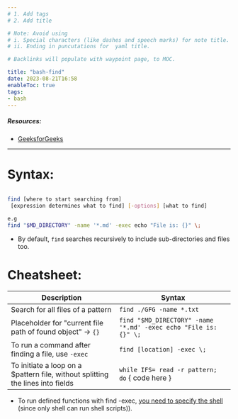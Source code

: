```yaml
---
# 1. Add tags
# 2. Add title

# Note: Avoid using 
# i. Special characters (like dashes and speech marks) for note title. 
# ii. Ending in puncutations for  yaml title.  

# Backlinks will populate with waypoint page, to MOC. 

title: "bash-find"
date: 2023-08-21T16:58
enableToc: true
tags:
- bash
---
```


##### Resources: 
- [GeeksforGeeks](https://www.geeksforgeeks.org/find-command-in-linux-with-examples/)

---

# Syntax:

```bash

find [where to start searching from]
 [expression determines what to find] [-options] [what to find]

e.g 
find "$MD_DIRECTORY" -name '*.md' -exec echo "File is: {}" \;
```

- By default, `find` searches recursively to include sub-directories and files too. 
# Cheatsheet: 

| **Description**                                             | **Syntax**                                                       |
| ----------------------------------------------------------- | ---------------------------------------------------------------- |
| Search for all files of a pattern                           | `find ./GFG -name *.txt`                                         |
| Placeholder for "current file path of found object" -> `{}` | `find "$MD_DIRECTORY" -name '*.md' -exec echo "File is: {}" \; ` |
| To run a command after finding a file, use `-exec`          | `find [location] -exec \;`                                       |
| To initiate a loop on a $pattern file, without splitting the lines into fields  |   `while IFS= read -r pattern; do` { code here }                                                             |


- To run defined functions with find -exec, [you need to specify the shell](https://stackoverflow.com/questions/4321456/find-exec-a-shell-function-in-linux) (since only shell can run shell scripts)). 
